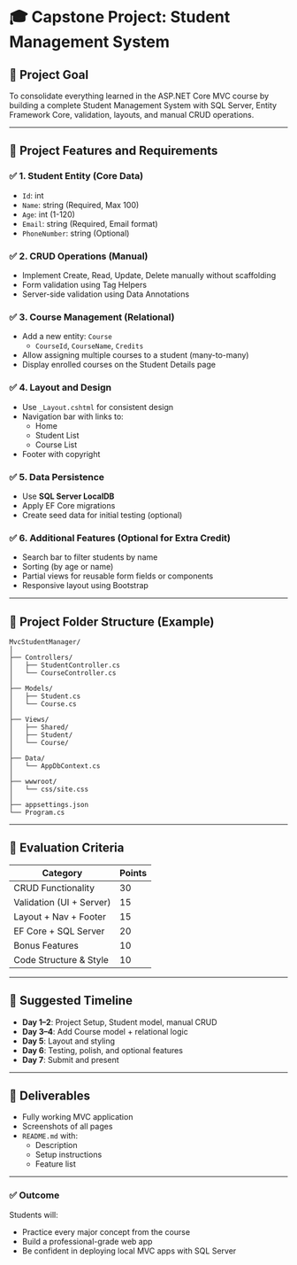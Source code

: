 
# 🎓 Capstone Project: Student Management System

## 🎯 Project Goal
To consolidate everything learned in the ASP.NET Core MVC course by building a complete Student Management System with SQL Server, Entity Framework Core, validation, layouts, and manual CRUD operations.

---

## 🧱 Project Features and Requirements

### ✅ 1. Student Entity (Core Data)
- `Id`: int
- `Name`: string (Required, Max 100)
- `Age`: int (1-120)
- `Email`: string (Required, Email format)
- `PhoneNumber`: string (Optional)

### ✅ 2. CRUD Operations (Manual)
- Implement Create, Read, Update, Delete manually without scaffolding
- Form validation using Tag Helpers
- Server-side validation using Data Annotations

### ✅ 3. Course Management (Relational)
- Add a new entity: `Course`
  - `CourseId`, `CourseName`, `Credits`
- Allow assigning multiple courses to a student (many-to-many)
- Display enrolled courses on the Student Details page

### ✅ 4. Layout and Design
- Use `_Layout.cshtml` for consistent design
- Navigation bar with links to:
  - Home
  - Student List
  - Course List
- Footer with copyright

### ✅ 5. Data Persistence
- Use **SQL Server LocalDB**
- Apply EF Core migrations
- Create seed data for initial testing (optional)

### ✅ 6. Additional Features (Optional for Extra Credit)
- Search bar to filter students by name
- Sorting (by age or name)
- Partial views for reusable form fields or components
- Responsive layout using Bootstrap

---

## 📂 Project Folder Structure (Example)

```
MvcStudentManager/
│
├── Controllers/
│   ├── StudentController.cs
│   └── CourseController.cs
│
├── Models/
│   ├── Student.cs
│   └── Course.cs
│
├── Views/
│   ├── Shared/
│   ├── Student/
│   └── Course/
│
├── Data/
│   └── AppDbContext.cs
│
├── wwwroot/
│   └── css/site.css
│
├── appsettings.json
└── Program.cs
```

---

## 🧪 Evaluation Criteria

| Category               | Points |
|------------------------|--------|
| CRUD Functionality     | 30     |
| Validation (UI + Server)| 15     |
| Layout + Nav + Footer  | 15     |
| EF Core + SQL Server   | 20     |
| Bonus Features         | 10     |
| Code Structure & Style | 10     |

---

## 📅 Suggested Timeline
- **Day 1–2**: Project Setup, Student model, manual CRUD
- **Day 3–4**: Add Course model + relational logic
- **Day 5**: Layout and styling
- **Day 6**: Testing, polish, and optional features
- **Day 7**: Submit and present

---

## 📌 Deliverables
- Fully working MVC application
- Screenshots of all pages
- `README.md` with:
  - Description
  - Setup instructions
  - Feature list

---

### ✅ Outcome
Students will:
- Practice every major concept from the course
- Build a professional-grade web app
- Be confident in deploying local MVC apps with SQL Server
